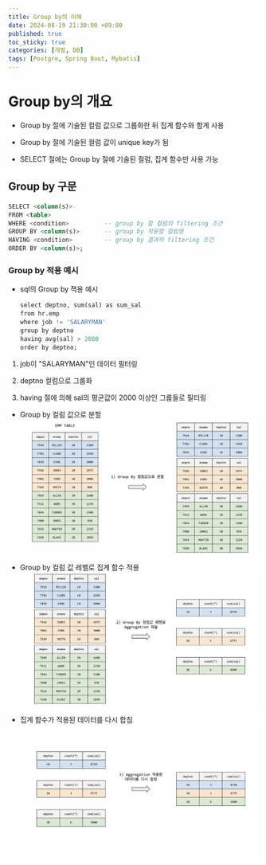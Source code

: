 ```yaml
---
title: Group by의 이해
date: 2024-08-19 21:30:00 +09:00
published: true
toc_sticky: true
categories: [개발, DB]
tags: [Postgre, Spring Boot, Mybatis]
---
```


# Group by의 개요

- Group by 절에 기술된 컬럼 값으로 그룹화한 뒤 집계 함수와 함계 사용

- Group by 절에 기술된 컬럼 값이 unique key가 됨

- SELECT 절에는 Group by 절에 기술된 컬럼, 집계 함수만 사용 가능

## Group by 구문

```sql
SELECT <column(s)>
FROM <table>
WHERE <condition>          -- group by 할 컬럼의 filtering 조건
GROUP BY <column(s)>       -- group by 적용할 컬럼명
HAVING <condition>         -- group by 결과의 filtering 조건
ORDER BY <column(s)>;     
```

### Group by 적용 예시

- sql의 Group by 젹용 예시
    ```sql
    select deptno, sum(sal) as sum_sal
    from hr.emp
    where job != 'SALARYMAN'
    group by deptno
    having avg(sal) > 2000
    order by deptno;
    ```

1. job이 "SALARYMAN"인 데이터 필터링

2. deptno 컬럼으로 그룹화

3. having 절에 의해 sal의 평균값이 2000 이상인 그룹들로 필터링

- Group by 컬럼 값으로 분할
    ![로직1](/assets/img/group_by/logic1.png)

- Group by 컬럼 값 레벨로 집계 함수 적용
    ![로직2](/assets/img/group_by/logic2.png)

- 집계 함수가 적용된 데이터를 다시 합침
    ![로직3](/assets/img/group_by/logic3.png)
